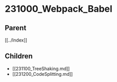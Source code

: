# 231000_Webpack_Babel

## Parent
[[../Index]]

## Children
- [[231100_TreeShaking.md]]
- [[231200_CodeSplitting.md]]
